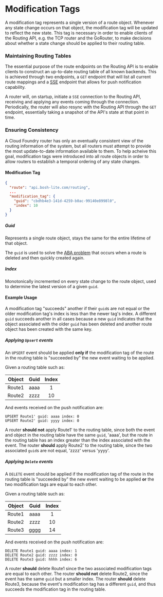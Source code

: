 # Modification Tags

A modification tag represents a single version of a route object. Whenever any
state change occurs on that object, the modification tag will be updated to
reflect the new state. This tag is necessary in order to enable clients of the
Routing API, e.g. the TCP router and the GoRouter, to make decisions about
whether a state change should be applied to their routing table.

### Maintaining Routing Tables

The essential purpose of the route endpoints on the Routing API is to enable
clients to construct an up-to-date routing table of all known backends. This is
achieved through two endpoints, a `GET` endpoint that will list all current
route mappings and a [SSE](https://www.w3.org/TR/eventsource/)
endpoint that allows for push notification capability.

A router will, on startup, initiate a `SSE` connection to the Routing API,
receiving and applying any events coming through the connection. Periodically,
the router will also resync with the Routing API through the `GET` endpoint,
essentially taking a snapshot of the API's state at that point in time.

### Ensuring Consistency

A Cloud Foundry router has only an eventually consistent view of the routing
information of the system, but all routers must attempt to provide the most
update-to-date information available to them. To help acheive this goal,
modification tags were introduced into all route objects in order to allow
routers to establish a temporal ordering of any state changes.

#### Modification Tag

```json
{
  "route": "api.bosh-lite.com/routing",
  ...
  "modification_tag": {
    "guid": "cbdhb4e3-141d-4259-b0ac-99140e8998l0",
    "index": 10
  }
}
```

##### Guid

Represents a single route object, stays the same for the entire lifetime of that
object.

The `guid` is used to solve the [ABA
problem](https://en.wikipedia.org/wiki/ABA_problem) that occurs when a route is
deleted and then quickly created again.

##### Index

Monotonically incremented on every state change to the route object, used to
determine the latest version of a given `guid`.

#### Example Usage

A modification tag "succeeds" another if their `guid`s are not equal or the
older modification tag's index is less than the newer tag's index. A different
`guid` succeeds another in all cases because a new `guid` indicates that the
object associated with the older `guid` has been deleted and another route
object has been created with the same key.

##### Applying `Upsert` events

An `UPSERT` event should be applied **only if** the modification tag of the
route in the routing table is "succeeded by" the new event waiting to be
applied.

Given a routing table such as:

| Object   | Guid   | Index |
|:--------:|:------:|:-----:|
| Route1   | aaaa   | 1     |
| Route2   | zzzz   | 10    |

And events received on the push notification are:

```
UPSERT Route1' guid: aaaa index: 0
UPSERT Route2' guid: yyyy index: 0
```

A router **should not** apply Route1' to the routing table, since both the event
and object in the routing table have the same `guid`, 'aaaa', but the route in
the routing table has an index greater than the index associated with the event.
The router **should** apply Route2' to the routing table, since the two
associated `guid`s are not equal, 'zzzz' versus 'yyyy'.

##### Applying `Delete` events

A `DELETE` event should be applied if the modification tag of the route in the
routing table is "succeeded by" the new event waiting to be applied **or** the
two modification tags are equal to each other.

Given a routing table such as:

| Object   | Guid   | Index |
|:--------:|:------:|:-----:|
| Route1   | aaaa   | 1     |
| Route2   | zzzz   | 10    |
| Route3   | gggg   | 14    |

And events received on the push notification are:

```
DELETE Route1 guid: aaaa index: 1
DELETE Route2 guid: zzzz index: 0
DELETE Route3 guid: hhhh index: 6
```

A router **should** delete Route1 since the two associated modification tags are
equal to each other. The router **should not** delete Route2, since the event
has the same `guid` but a smaller index. The router **should** delete Route3,
because the event's modification tag has a different `guid`, and thus succeeds
the modification tag in the routing table.
